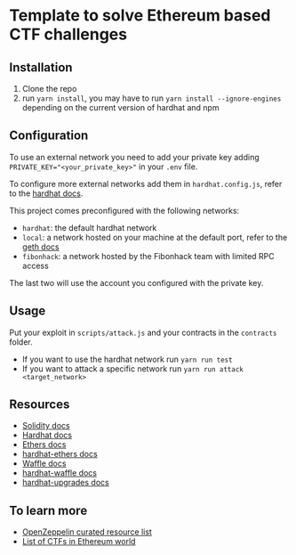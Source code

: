 # Template to solve Ethereum based CTF challenges

## Installation

1. Clone the repo
2. run `yarn install`, you may have to run `yarn install --ignore-engines` depending on the current version of hardhat and npm

## Configuration

To use an external network you need to add your private key adding `PRIVATE_KEY="<your_private_key>"` in your `.env` file.

To configure more external networks add them in `hardhat.config.js`, refer to the [hardhat docs](https://hardhat.org/config#networks-configuration).

This project comes preconfigured with the following networks:

- `hardhat`: the default hardhat network
- `local`: a network hosted on your machine at the default port, refer to the [geth docs](https://geth.ethereum.org/docs/interface/private-network)
- `fibonhack`: a network hosted by the Fibonhack team with limited RPC access

The last two will use the account you configured with the private key.

## Usage

Put your exploit in `scripts/attack.js` and your contracts in the `contracts` folder.

- If you want to use the hardhat network run `yarn run test`
- If you want to attack a specific network run `yarn run attack <target_network>`


## Resources

- [Solidity docs](https://docs.soliditylang.org/en/latest/)
- [Hardhat docs](https://hardhat.org/getting-started)
- [Ethers docs](https://docs.ethers.io/v5/single-page/)
- [hardhat-ethers docs](https://hardhat.org/plugins/nomiclabs-hardhat-ethers)
- [Waffle docs](https://ethereum-waffle.readthedocs.io/en/latest/index.html)
- [hardhat-waffle docs](https://hardhat.org/plugins/nomiclabs-hardhat-waffle)
- [hardhat-upgrades docs](https://www.npmjs.com/package/@openzeppelin/hardhat-upgrades)

## To learn more

- [OpenZeppelin curated resource list](https://github.com/OpenZeppelin/awesome-openzeppelin)
- [List of CTFs in Ethereum world](https://github.com/PumpkingWok/CTFGym)
